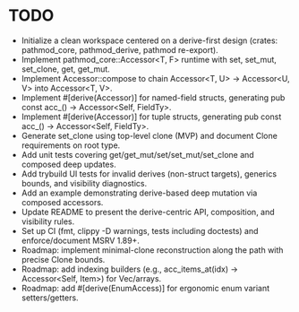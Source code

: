 # TODO

- Initialize a clean workspace centered on a derive-first design (crates: pathmod_core, pathmod_derive, pathmod re-export).
- Implement pathmod_core::Accessor<T, F> runtime with set, set_mut, set_clone, get, get_mut.
- Implement Accessor::compose to chain Accessor<T, U> -> Accessor<U, V> into Accessor<T, V>.
- Implement #[derive(Accessor)] for named-field structs, generating pub const acc_<field>() -> Accessor<Self, FieldTy>.
- Implement #[derive(Accessor)] for tuple structs, generating pub const acc_<index>() -> Accessor<Self, FieldTy>.
- Generate set_clone using top-level clone (MVP) and document Clone requirements on root type.
- Add unit tests covering get/get_mut/set/set_mut/set_clone and composed deep updates.
- Add trybuild UI tests for invalid derives (non-struct targets), generics bounds, and visibility diagnostics.
- Add an example demonstrating derive-based deep mutation via composed accessors.
- Update README to present the derive-centric API, composition, and visibility rules.
- Set up CI (fmt, clippy -D warnings, tests including doctests) and enforce/document MSRV 1.89+.
- Roadmap: implement minimal-clone reconstruction along the path with precise Clone bounds.
- Roadmap: add indexing builders (e.g., acc_items_at(idx) -> Accessor<Self, Item>) for Vec/arrays.
- Roadmap: add #[derive(EnumAccess)] for ergonomic enum variant setters/getters.
